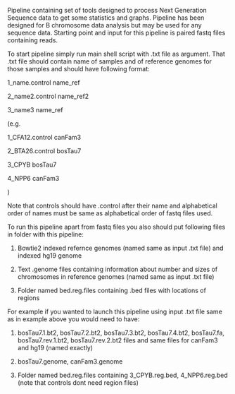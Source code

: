 Pipeline containing set of tools designed to process Next Generation Sequence data to get some statistics and graphs. Pipeline has been designed for B chromosome data analysis but may be used for any sequence data. Starting point and input for this pipeline is paired fastq files containing reads.

To start pipeline simply run main shell script with .txt file as argument. That .txt file should contain name of samples and of reference genomes for those samples and should have following format:

1_name.control name_ref

2_name2.control name_ref2

3_name3 name_ref

(e.g.

1_CFA12.control canFam3

2_BTA26.control bosTau7

3_CPYB bosTau7

4_NPP6 canFam3

)

Note that controls should have .control after their name and alphabetical order of names must be same as alphabetical order of fastq files used.

To run this pipeline apart from fastq files you also should put following files in folder with this pipeline:

1. Bowtie2 indexed refernce genomes (named same as input .txt file) and indexed hg19 genome

2. Text .genome files containing information about number and sizes of chromosomes in reference genomes (named same as input .txt file)
 
3. Folder named bed.reg.files containing .bed files with locations of regions

For example if you wanted to launch this pipeline using input .txt file same as in example above you would need to have:

1. bosTau7.1.bt2, bosTau7.2.bt2, bosTau7.3.bt2, bosTau7.4.bt2, bosTau7.fa, bosTau7.rev.1.bt2, bosTau7.rev.2.bt2 files and same files for canFam3 and hg19 (named exactly)

2. bosTau7.genome, canFam3.genome

3. Folder named bed.reg.files containing 3_CPYB.reg.bed, 4_NPP6.reg.bed (note that controls dont need region files)

